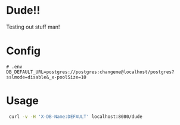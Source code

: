 # Dude!!
Testing out stuff man!


# Config
```.dotenv
# .env
DB_DEFAULT_URL=postgres://postgres:changeme@localhost/postgres?sslmode=disable&_x-poolSize=10
```

# Usage
```bash
 curl -v -H 'X-DB-Name:DEFAULT' localhost:8080/dude
```



